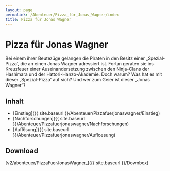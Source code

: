 ```yaml
---
layout: page
permalink: /Abenteuer/Pizza_für_Jonas_Wagner/index
title: Pizza für Jonas Wagner
---
```


# Pizza für Jonas Wagner

Bei einem ihrer Beutezüge gelangen die Piraten in den Besitz einer &bdquo;Spezial-Pizza&ldquo;, die an einen Jonas Wagner adressiert ist. Fortan geraten sie ins Kreuzfeuer einer Auseinandersetzung zwischen den Ninja-Clans der Hashimara und der Hattori-Hanzo-Akademie. Doch warum? Was hat es mit dieser &bdquo;Spezial-Pizza&ldquo; auf sich? Und wer zum Geier ist dieser &bdquo;Jonas Wagner&ldquo;?

## Inhalt

- [Einstieg]({{ site.baseurl }}/Abenteuer/Pizzafuerjonaswagner/Einstieg)
- [Nachforschungen]({{ site.baseurl }}/Abenteuer/Pizzafuerjonaswagner/Nachforschungen)
- [Auflösung]({{ site.baseurl }}/Abenteuer/Pizzafuerjonaswagner/Aufloesung)

## Download

[v2/abenteuer/PizzaFuerJonasWagner_]({{ site.baseurl }}/Downbox)
